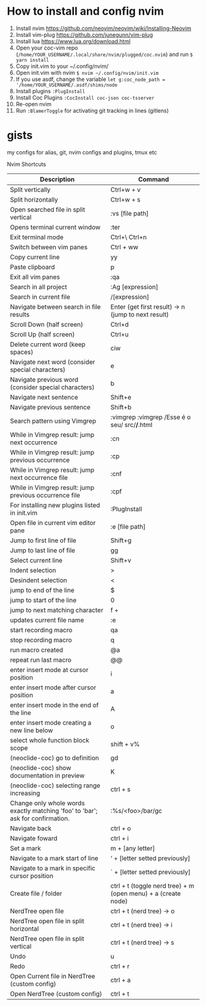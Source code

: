 # How to install and config nvim

01. Install nvim https://github.com/neovim/neovim/wiki/Installing-Neovim
00. Install vim-plug https://github.com/junegunn/vim-plug
00. Install lua https://www.lua.org/download.html
1. Open your coc-vim repo (`/home/YOUR_USERNAME/.local/share/nvim/plugged/coc.nvim`) and run `$ yarn install` 
2. Copy init.vim to your ~/.config/nvim/
3. Open init.vim with nvim `$ nvim ~/.config/nvim/init.vim` 
4. If you use asdf, change the variable `let g:coc_node_path = '/home/YOUR_USERNAME/.asdf/shims/node`
5. Install plugins `:PlugInstall`
6. Install Coc Plugins `:CocInstall coc-json coc-tsserver`
7. Re-open nvim
8. Run `:BlamerToggle` for activating git tracking in lines (gitlens)


# gists
my configs for alias, git, nvim configs and plugins, tmux etc

Nvim Shortcuts

| Description | Command |
| --- | --- |
| Split vertically | Ctrl+w  + v |
| Split horizontally | Ctrl+w  + s |
| Open searched file in split vertical | :vs [file path] |
| Opens terminal current window | :ter |
| Exit terminal mode  | Ctrl+\ Ctrl+n |
| Switch between vim panes | Ctrl + ww |
| Copy current line | yy |
| Paste clipboard | p |
| Exit all vim panes  | :qa |
| Search in all project | :Ag [expression] |
| Search in current file | /[expression] |
| Navigate between search in file results | Enter (get first result) → n (jump to next result) |
| Scroll Down (half screen) | Ctrl+d |
| Scroll Up (half screen) | Ctrl+u |
| Delete current word (keep spaces) | ciw |
| Navigate next word (consider special characters) | e |
| Navigate previous word (consider special characters) | b |
| Navigate next sentence | Shift+e |
| Navigate previous sentence  | Shift+b |
| Search pattern using Vimgrep | :vimgrep <expression> <path> :vimgrep /Esse é o seu/ src/**/**.html |
| While in Vimgrep result:  jump next occurrence | :cn |
| While in Vimgrep result:  jump previous occurrence | :cp |
| While in Vimgrep result:  jump next occurrence file | :cnf |
| While in Vimgrep result:  jump previous occurrence file | :cpf |
| For installing new plugins listed in init.vim | :PlugInstall  |
| Open file in current vim editor pane | :e [file path] |
| Jump to first line of file | Shift+g |
| Jump to last line of file | gg |
| Select current line | Shift+v |
| Indent selection | >  |
| Desindent selection | < |
| jump to end of the line | $ |
| jump to start of the line | 0 |
| jump to next matching character | f + <character> |
| updates current file name | :e |
| start recording macro | qa |
| stop recording macro | q |
| run macro created | @a |
| repeat run last macro  | @@ |
| enter insert mode at cursor position | i |
| enter insert mode after cursor position | a |
| enter insert mode in the end of the line  | A |
| enter insert mode creating a new line below | o |
| select whole function block scope  | shift + v% |
| (neoclide-coc) go to definition | gd |
| (neoclide-coc) show documentation in preview  | K |
| (neoclide-coc) selecting range increasing | ctrl + s |
| Change only whole words exactly matching 'foo' to 'bar'; ask for confirmation. | :%s/\<foo\>/bar/gc |
| Navigate back | ctrl + o |
| Navigate foward | ctrl + i |
| Set a mark | m + [any letter] |
| Navigate to a mark start of line | ‘ + [letter setted previously] |
| Navigate to a mark in specific cursor position | ` + [letter setted previously] |
| Create file / folder | ctrl + t (toggle nerd tree) + m (open menu) + a (create node) |
| NerdTree open file | ctrl + t (nerd tree) → o |
| NerdTree open file in split horizontal | ctrl + t (nerd tree) → i |
| NerdTree open file in split vertical | ctrl + t (nerd tree) → s |
| Undo | u |
| Redo | ctrl + r |
| Open Current file in NerdTree (custom config) | ctrl + a |
| Open NerdTree (custom config) | ctrl + t |
